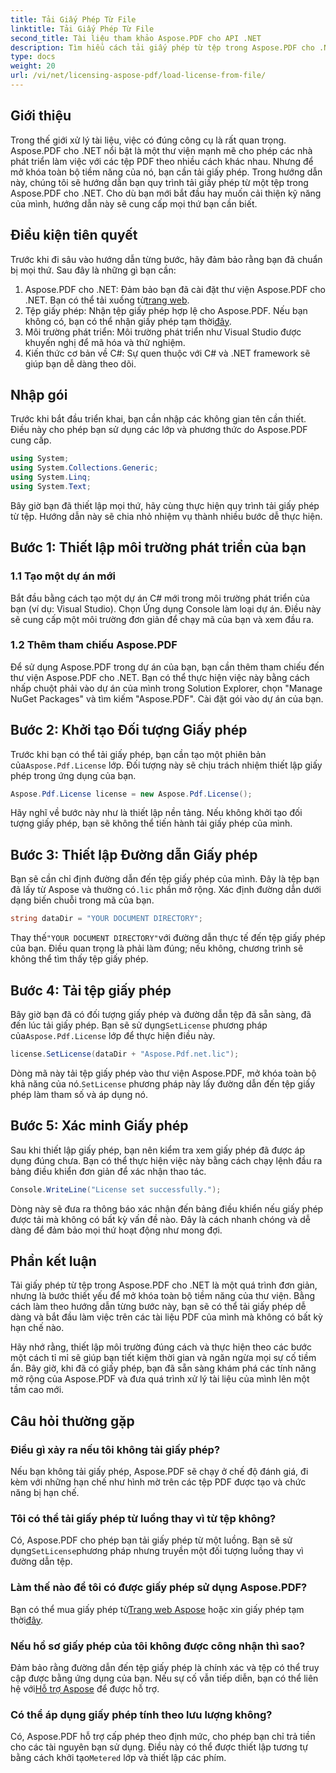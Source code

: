 ```yaml
---
title: Tải Giấy Phép Từ File
linktitle: Tải Giấy Phép Từ File
second_title: Tài liệu tham khảo Aspose.PDF cho API .NET
description: Tìm hiểu cách tải giấy phép từ tệp trong Aspose.PDF cho .NET với hướng dẫn toàn diện này. Đảm bảo chức năng đầy đủ bằng cách thiết lập giấy phép của bạn một cách chính xác.
type: docs
weight: 20
url: /vi/net/licensing-aspose-pdf/load-license-from-file/
---
```

## Giới thiệu

Trong thế giới xử lý tài liệu, việc có đúng công cụ là rất quan trọng. Aspose.PDF cho .NET nổi bật là một thư viện mạnh mẽ cho phép các nhà phát triển làm việc với các tệp PDF theo nhiều cách khác nhau. Nhưng để mở khóa toàn bộ tiềm năng của nó, bạn cần tải giấy phép. Trong hướng dẫn này, chúng tôi sẽ hướng dẫn bạn quy trình tải giấy phép từ một tệp trong Aspose.PDF cho .NET. Cho dù bạn mới bắt đầu hay muốn cải thiện kỹ năng của mình, hướng dẫn này sẽ cung cấp mọi thứ bạn cần biết.

## Điều kiện tiên quyết

Trước khi đi sâu vào hướng dẫn từng bước, hãy đảm bảo rằng bạn đã chuẩn bị mọi thứ. Sau đây là những gì bạn cần:

1.  Aspose.PDF cho .NET: Đảm bảo bạn đã cài đặt thư viện Aspose.PDF cho .NET. Bạn có thể tải xuống từ[trang web](https://releases.aspose.com/pdf/net/).
2.  Tệp giấy phép: Nhận tệp giấy phép hợp lệ cho Aspose.PDF. Nếu bạn không có, bạn có thể nhận giấy phép tạm thời[đây](https://purchase.aspose.com/temporary-license/).
3. Môi trường phát triển: Môi trường phát triển như Visual Studio được khuyến nghị để mã hóa và thử nghiệm.
4. Kiến thức cơ bản về C#: Sự quen thuộc với C# và .NET framework sẽ giúp bạn dễ dàng theo dõi.

## Nhập gói

Trước khi bắt đầu triển khai, bạn cần nhập các không gian tên cần thiết. Điều này cho phép bạn sử dụng các lớp và phương thức do Aspose.PDF cung cấp.

```csharp
using System;
using System.Collections.Generic;
using System.Linq;
using System.Text;
```

Bây giờ bạn đã thiết lập mọi thứ, hãy cùng thực hiện quy trình tải giấy phép từ tệp. Hướng dẫn này sẽ chia nhỏ nhiệm vụ thành nhiều bước dễ thực hiện.

## Bước 1: Thiết lập môi trường phát triển của bạn

### 1.1 Tạo một dự án mới
Bắt đầu bằng cách tạo một dự án C# mới trong môi trường phát triển của bạn (ví dụ: Visual Studio). Chọn Ứng dụng Console làm loại dự án. Điều này sẽ cung cấp một môi trường đơn giản để chạy mã của bạn và xem đầu ra.

### 1.2 Thêm tham chiếu Aspose.PDF
Để sử dụng Aspose.PDF trong dự án của bạn, bạn cần thêm tham chiếu đến thư viện Aspose.PDF cho .NET. Bạn có thể thực hiện việc này bằng cách nhấp chuột phải vào dự án của mình trong Solution Explorer, chọn "Manage NuGet Packages" và tìm kiếm "Aspose.PDF". Cài đặt gói vào dự án của bạn.

## Bước 2: Khởi tạo Đối tượng Giấy phép

 Trước khi bạn có thể tải giấy phép, bạn cần tạo một phiên bản của`Aspose.Pdf.License` lớp. Đối tượng này sẽ chịu trách nhiệm thiết lập giấy phép trong ứng dụng của bạn.

```csharp
Aspose.Pdf.License license = new Aspose.Pdf.License();
```

Hãy nghĩ về bước này như là thiết lập nền tảng. Nếu không khởi tạo đối tượng giấy phép, bạn sẽ không thể tiến hành tải giấy phép của mình.

## Bước 3: Thiết lập Đường dẫn Giấy phép

 Bạn sẽ cần chỉ định đường dẫn đến tệp giấy phép của mình. Đây là tệp bạn đã lấy từ Aspose và thường có`.lic` phần mở rộng. Xác định đường dẫn dưới dạng biến chuỗi trong mã của bạn.

```csharp
string dataDir = "YOUR DOCUMENT DIRECTORY";
```

 Thay thế`"YOUR DOCUMENT DIRECTORY"`với đường dẫn thực tế đến tệp giấy phép của bạn. Điều quan trọng là phải làm đúng; nếu không, chương trình sẽ không thể tìm thấy tệp giấy phép.

## Bước 4: Tải tệp giấy phép

 Bây giờ bạn đã có đối tượng giấy phép và đường dẫn tệp đã sẵn sàng, đã đến lúc tải giấy phép. Bạn sẽ sử dụng`SetLicense` phương pháp của`Aspose.Pdf.License` lớp để thực hiện điều này.

```csharp
license.SetLicense(dataDir + "Aspose.Pdf.net.lic");
```

 Dòng mã này tải tệp giấy phép vào thư viện Aspose.PDF, mở khóa toàn bộ khả năng của nó.`SetLicense` phương pháp này lấy đường dẫn đến tệp giấy phép làm tham số và áp dụng nó.

## Bước 5: Xác minh Giấy phép

Sau khi thiết lập giấy phép, bạn nên kiểm tra xem giấy phép đã được áp dụng đúng chưa. Bạn có thể thực hiện việc này bằng cách chạy lệnh đầu ra bảng điều khiển đơn giản để xác nhận thao tác.

```csharp
Console.WriteLine("License set successfully.");
```

Dòng này sẽ đưa ra thông báo xác nhận đến bảng điều khiển nếu giấy phép được tải mà không có bất kỳ vấn đề nào. Đây là cách nhanh chóng và dễ dàng để đảm bảo mọi thứ hoạt động như mong đợi.

## Phần kết luận

Tải giấy phép từ tệp trong Aspose.PDF cho .NET là một quá trình đơn giản, nhưng là bước thiết yếu để mở khóa toàn bộ tiềm năng của thư viện. Bằng cách làm theo hướng dẫn từng bước này, bạn sẽ có thể tải giấy phép dễ dàng và bắt đầu làm việc trên các tài liệu PDF của mình mà không có bất kỳ hạn chế nào.

Hãy nhớ rằng, thiết lập môi trường đúng cách và thực hiện theo các bước một cách tỉ mỉ sẽ giúp bạn tiết kiệm thời gian và ngăn ngừa mọi sự cố tiềm ẩn. Bây giờ, khi đã có giấy phép, bạn đã sẵn sàng khám phá các tính năng mở rộng của Aspose.PDF và đưa quá trình xử lý tài liệu của mình lên một tầm cao mới.

## Câu hỏi thường gặp

### Điều gì xảy ra nếu tôi không tải giấy phép?  
Nếu bạn không tải giấy phép, Aspose.PDF sẽ chạy ở chế độ đánh giá, đi kèm với những hạn chế như hình mờ trên các tệp PDF được tạo và chức năng bị hạn chế.

### Tôi có thể tải giấy phép từ luồng thay vì từ tệp không?  
 Có, Aspose.PDF cho phép bạn tải giấy phép từ một luồng. Bạn sẽ sử dụng`SetLicense`phương pháp nhưng truyền một đối tượng luồng thay vì đường dẫn tệp.

### Làm thế nào để tôi có được giấy phép sử dụng Aspose.PDF?  
 Bạn có thể mua giấy phép từ[Trang web Aspose](https://purchase.aspose.com/buy) hoặc xin giấy phép tạm thời[đây](https://purchase.aspose.com/temporary-license/).

### Nếu hồ sơ giấy phép của tôi không được công nhận thì sao?  
 Đảm bảo rằng đường dẫn đến tệp giấy phép là chính xác và tệp có thể truy cập được bằng ứng dụng của bạn. Nếu sự cố vẫn tiếp diễn, bạn có thể liên hệ với[Hỗ trợ Aspose](https://forum.aspose.com/c/pdf/10) để được hỗ trợ.

### Có thể áp dụng giấy phép tính theo lưu lượng không?  
 Có, Aspose.PDF hỗ trợ cấp phép theo định mức, cho phép bạn chỉ trả tiền cho các tài nguyên bạn sử dụng. Điều này có thể được thiết lập tương tự bằng cách khởi tạo`Metered` lớp và thiết lập các phím.